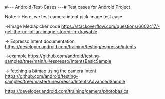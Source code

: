 #--- Android-Test-Cases ---#
Test cases for Android Project

Note:->
Here, we test camera intent pick image test case


->Image Mediapicker code
https://stackoverflow.com/questions/6602417/-get-the-uri-of-an-image-stored-in-drawable

-> Espresso Intent documentation
https://developer.android.com/training/testing/espresso/intents

->example
https://github.com/android/testing-samples/tree/main/ui/espresso/IntentsBasicSample

-> fetching a bitmap using the camera Intent
https://github.com/android/testing-samples/tree/master/ui/espresso/IntentsAdvancedSample

https://developer.android.com/training/camera/photobasics




 
